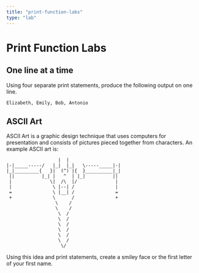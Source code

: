 ```yaml
---
title: "print-function-labs"
type: "lab"
---
```


# Print Function Labs

## One line at a time

Using four separate print statements, produce the following output on one line.
```
Elizabeth, Emily, Bob, Antonio
```
## ASCII Art

ASCII Art is a graphic design technique that uses computers for presentation and consists of pictures pieced together from characters. An example ASCII art is:
```
                   |  |
|-|_____-----/   |_|  |_|   \-----_____|-|
|_|_________{   }|  (^) |{  }__________|_|
 ||          |_| |   ^  | |_|          ||
 |              \|  /\  |/              |
 |               \ |--| /               |
 =               \ |__| /               =
 +               \      /               +
                  \    /
                  \    /
                   \  /
                   \  /
                   \  /
                   \  /
                   \  /
                   \  /
                    \/
```
Using this idea and print statements, create a smiley face or the first letter of your first name.
